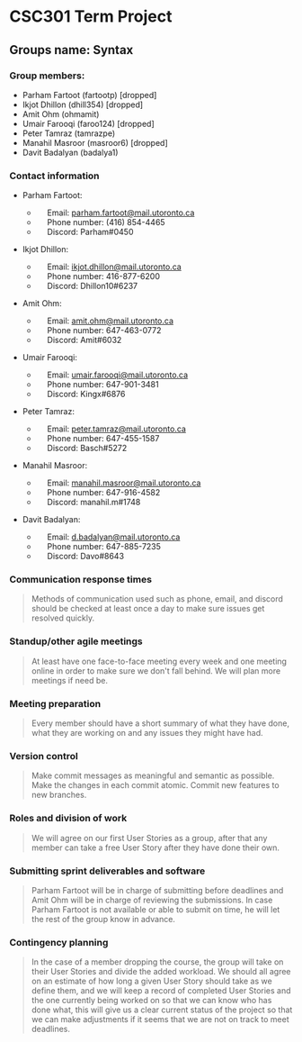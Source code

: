 # CSC301 Term Project
## Groups name: Syntax

### Group members:

  - Parham Fartoot (fartootp) [dropped]
  - Ikjot Dhillon (dhill354) [dropped]
  - Amit Ohm (ohmamit)
  - Umair Farooqi (faroo124) [dropped]
  - Peter Tamraz (tamrazpe)
  - Manahil Masroor (masroor6) [dropped]
  - Davit Badalyan (badalya1)
### Contact information

- Parham Fartoot:
   - &nbsp;&nbsp;&nbsp;&nbsp; Email: parham.fartoot@mail.utoronto.ca
   - &nbsp;&nbsp;&nbsp;&nbsp; Phone number: (416) 854-4465
   - &nbsp;&nbsp;&nbsp;&nbsp; Discord: Parham#0450

- Ikjot Dhillon:
  - &nbsp;&nbsp;&nbsp;&nbsp; Email:  ikjot.dhillon@mail.utoronto.ca
  - &nbsp;&nbsp;&nbsp;&nbsp; Phone number: 416-877-6200
  - &nbsp;&nbsp;&nbsp;&nbsp; Discord: Dhillon10#6237

- Amit Ohm:
  - &nbsp;&nbsp;&nbsp;&nbsp; Email:  amit.ohm@mail.utoronto.ca
  - &nbsp;&nbsp;&nbsp;&nbsp; Phone number: 647-463-0772
  - &nbsp;&nbsp;&nbsp;&nbsp; Discord: Amit#6032

- Umair Farooqi:
  - &nbsp;&nbsp;&nbsp;&nbsp; Email: umair.farooqi@mail.utoronto.ca
  - &nbsp;&nbsp;&nbsp;&nbsp; Phone number: 647-901-3481
  - &nbsp;&nbsp;&nbsp;&nbsp; Discord: Kingx#6876

- Peter Tamraz:
  - &nbsp;&nbsp;&nbsp;&nbsp; Email:  peter.tamraz@mail.utoronto.ca
  - &nbsp;&nbsp;&nbsp;&nbsp; Phone number: 647-455-1587
  - &nbsp;&nbsp;&nbsp;&nbsp; Discord: Basch#5272

- Manahil Masroor:
  - &nbsp;&nbsp;&nbsp;&nbsp; Email:  manahil.masroor@mail.utoronto.ca
  - &nbsp;&nbsp;&nbsp;&nbsp; Phone number:  647-916-4582
  - &nbsp;&nbsp;&nbsp;&nbsp; Discord: manahil.m#1748

- Davit Badalyan:
  - &nbsp;&nbsp;&nbsp;&nbsp; Email:  d.badalyan@mail.utoronto.ca
  - &nbsp;&nbsp;&nbsp;&nbsp; Phone number:  647-885-7235
  - &nbsp;&nbsp;&nbsp;&nbsp; Discord: Davo#8643

###  Communication response times
>Methods of communication used such as phone, email, and discord should be checked at least once a day to make sure issues get resolved quickly.

### Standup/other agile meetings
> At least have one face-to-face meeting every week and one meeting online in order to make sure we don't fall behind. 
We will plan more meetings if need be.

### Meeting preparation
>Every member should have a short summary of what they have done, what they are working on and any issues they might have had.

### Version control
> Make commit messages as meaningful and semantic as possible.
Make the changes in each commit atomic.
Commit new features to new branches.

### Roles and division of work
>We will agree on our first User Stories as a group, after that any member can take a free User Story after they have done their own.

### Submitting sprint deliverables and software
>Parham Fartoot will be in charge of submitting before deadlines and Amit Ohm will be in charge of reviewing the submissions.
In case Parham Fartoot is not available or able to submit on time, he will let the rest of the group know in advance.

### Contingency planning
>In the case of a member dropping the course, the group will take on their User Stories and divide the added workload.
We should all agree on an estimate of how long a given User Story should take as we define them, and we will keep a record of completed User Stories and the one currently being worked on so that we can know who has done what, this will give us a clear current status of the project so that we can make adjustments if it seems that we are not on track to meet deadlines.

